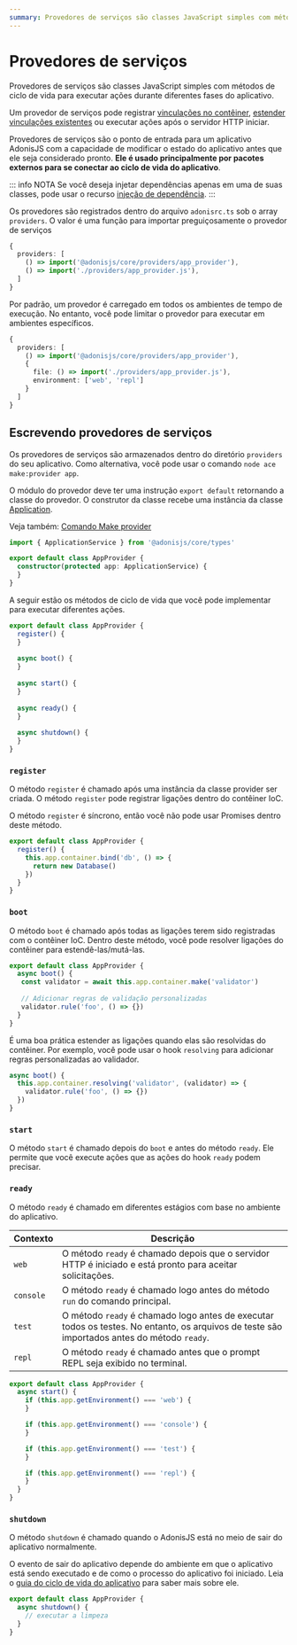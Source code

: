 ```yaml
---
summary: Provedores de serviços são classes JavaScript simples com métodos de ciclo de vida para executar ações durante diferentes fases do aplicativo.
---
```


# Provedores de serviços

Provedores de serviços são classes JavaScript simples com métodos de ciclo de vida para executar ações durante diferentes fases do aplicativo.

Um provedor de serviços pode registrar [vinculações no contêiner](../concepts/dependency_injection.md#container-bindings), [estender vinculações existentes](../concepts/dependency_injection.md#container-events) ou executar ações após o servidor HTTP iniciar.

Provedores de serviços são o ponto de entrada para um aplicativo AdonisJS com a capacidade de modificar o estado do aplicativo antes que ele seja considerado pronto. **Ele é usado principalmente por pacotes externos para se conectar ao ciclo de vida do aplicativo**.

::: info NOTA
Se você deseja injetar dependências apenas em uma de suas classes, pode usar o recurso [injeção de dependência](../concepts/dependency_injection.md).
:::

Os provedores são registrados dentro do arquivo `adonisrc.ts` sob o array `providers`. O valor é uma função para importar preguiçosamente o provedor de serviços

```ts
{
  providers: [
    () => import('@adonisjs/core/providers/app_provider'),
    () => import('./providers/app_provider.js'),
  ]
}
```

Por padrão, um provedor é carregado em todos os ambientes de tempo de execução. No entanto, você pode limitar o provedor para executar em ambientes específicos.

```ts
{
  providers: [
    () => import('@adonisjs/core/providers/app_provider'),
    {
      file: () => import('./providers/app_provider.js'),
      environment: ['web', 'repl']
    }
  ]
}
```

## Escrevendo provedores de serviços

Os provedores de serviços são armazenados dentro do diretório `providers` do seu aplicativo. Como alternativa, você pode usar o comando `node ace make:provider app`.

O módulo do provedor deve ter uma instrução `export default` retornando a classe do provedor. O construtor da classe recebe uma instância da classe [Application](./application.md).

Veja também: [Comando Make provider](../references/commands.md#makeprovider)

```ts
import { ApplicationService } from '@adonisjs/core/types'

export default class AppProvider {
  constructor(protected app: ApplicationService) {
  }
}
```

A seguir estão os métodos de ciclo de vida que você pode implementar para executar diferentes ações.

```ts
export default class AppProvider {
  register() {
  }
  
  async boot() {
  }
  
  async start() {
  }
  
  async ready() {
  }
  
  async shutdown() {
  }
}
```

### `register`

O método `register` é chamado após uma instância da classe provider ser criada. O método `register` pode registrar ligações dentro do contêiner IoC.

O método `register` é síncrono, então você não pode usar Promises dentro deste método.

```ts
export default class AppProvider {
  register() {
    this.app.container.bind('db', () => {
      return new Database()
    })
  }
}
```

### `boot`

O método `boot` é chamado após todas as ligações terem sido registradas com o contêiner IoC. Dentro deste método, você pode resolver ligações do contêiner para estendê-las/mutá-las.

```ts
export default class AppProvider {
  async boot() {
   const validator = await this.app.container.make('validator')
    
   // Adicionar regras de validação personalizadas
   validator.rule('foo', () => {})
  }
}
```

É uma boa prática estender as ligações quando elas são resolvidas do contêiner. Por exemplo, você pode usar o hook `resolving` para adicionar regras personalizadas ao validador.

```ts
async boot() {
  this.app.container.resolving('validator', (validator) => {
    validator.rule('foo', () => {})
  })
}
```

### `start`

O método `start` é chamado depois do `boot` e antes do método `ready`. Ele permite que você execute ações que as ações do hook `ready` podem precisar.

### `ready`

O método `ready` é chamado em diferentes estágios com base no ambiente do aplicativo.

| Contexto  | Descrição                                                                                                      |
|-----------|----------------------------------------------------------------------------------------------------------------|
| `web`     | O método `ready` é chamado depois que o servidor HTTP é iniciado e está pronto para aceitar solicitações.      |
| `console` | O método `ready` é chamado logo antes do método `run` do comando principal.                                     |
| `test`    | O método `ready` é chamado logo antes de executar todos os testes. No entanto, os arquivos de teste são importados antes do método `ready`. |
| `repl`    | O método `ready` é chamado antes que o prompt REPL seja exibido no terminal.                                   |

```ts
export default class AppProvider {
  async start() {
    if (this.app.getEnvironment() === 'web') {
    }

    if (this.app.getEnvironment() === 'console') {
    }

    if (this.app.getEnvironment() === 'test') {
    }

    if (this.app.getEnvironment() === 'repl') {
    }
  }
}
```

### `shutdown`

O método `shutdown` é chamado quando o AdonisJS está no meio de sair do aplicativo normalmente.

O evento de sair do aplicativo depende do ambiente em que o aplicativo está sendo executado e de como o processo do aplicativo foi iniciado. Leia o [guia do ciclo de vida do aplicativo](./application_lifecycle.md) para saber mais sobre ele.

```ts
export default class AppProvider {
  async shutdown() {
    // executar a limpeza
  }
}
```
